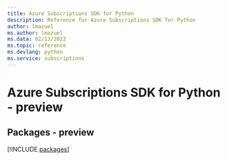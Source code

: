 ```yaml
---
title: Azure Subscriptions SDK for Python
description: Reference for Azure Subscriptions SDK for Python
author: lmazuel
ms.author: lmazuel
ms.data: 02/13/2023
ms.topic: reference
ms.devlang: python
ms.service: subscriptions
---
```

# Azure Subscriptions SDK for Python - preview
## Packages - preview
[!INCLUDE [packages](subscriptions-index.md)]